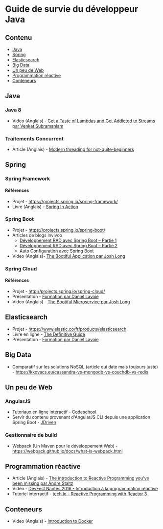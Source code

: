 # Guide de survie du développeur Java

## Contenu

* [Java](#java)
* [Spring](#spring)
* [Elasticsearch](#elasticsearch)
* [Big Data](#big-data)
* [Un peu de Web](#un-peu-de-web)
* [Programmation réactive](#programmation-réactive)
* [Conteneurs](#conteneurs)

## Java

### Java 8

* Video (Anglais) - [Get a Taste of Lambdas and Get Addicted to Streams par Venkat Subramaniam](https://www.youtube.com/watch?v=1OpAgZvYXLQ)

### Traitements Concurrent

* Article (Anglais) - [Modern threading for not-quite-beginners](http://www.javaworld.com/article/2078679/java-concurrency/java-concurrency-modern-threading-for-not-quite-beginners.html)

## Spring

### Spring Framework

#### Références

* Projet - https://projects.spring.io/spring-framework/
* Livre (Anglais) - [Spring In Action](https://www.manning.com/books/spring-in-action-fourth-edition)

### Spring Boot

* Projet - https://projects.spring.io/spring-boot/
* Articles de blogs Invivoo
  * [Développement RAD avec Spring Boot – Partie 1](http://blog.invivoo.com/developpement-rad-avec-spring-boot-partie-1/)
  * [Développement RAD avec Spring Boot – Partie 2](http://blog.invivoo.com/developpement-rad-avec-spring-boot-partie-2/)
  * [Auto Configuration avec Spring Boot](http://blog.invivoo.com/auto-configuration-avec-boot/)
* Video (Anglais)- [The Bootiful Application par Josh Long](https://www.youtube.com/watch?v=kGDcroKVECk)

### Spring Cloud

#### Références

* Projet - http://projects.spring.io/spring-cloud/
* Présentation - [Formation par Daniel Lavoie](https://daniellavoie.github.io/formation-spring-cloud)
* Video (Anglais) - [The Bootiful Microservice par Josh Long](https://www.youtube.com/watch?v=rqQOSG0DWPY&index=9&list=PLRsbF2sD7JVo_QfQOFD95VHv9jwz8tf5i)

## Elasticsearch

* Projet - https://www.elastic.co/fr/products/elasticsearch
* Livre en ligne - [The Definitive Guide](https://www.elastic.co/guide/en/elasticsearch/guide/current/index.html)
* Présentation - [Formation par Daniel Lavoie](https://github.com/daniellavoie/formation-elk/blob/master/plan-de-cours.pdf)

## Big Data

* Comparatif sur les solutions NoSQL (article qui date mais toujours juste) - https://kkovacs.eu/cassandra-vs-mongodb-vs-couchdb-vs-redis

## Un peu de Web

### AngularJS

* Tutoriaux en ligne intéractif - [Codeschool](https://www.codeschool.com/courses/shaping-up-with-angular-js)
* Servir du contenu provenant d'AngularJS CLI depuis une application Spring Boot - [JDriven](https://blog.jdriven.com/2016/12/angular2-spring-boot-getting-started/)

### Gestionnaire de build

* Webpack (Un Maven pour le développement Web) - https://webpack.github.io/docs/what-is-webpack.html

## Programmation réactive

* Article (Anglais) - [The introduction to Reactive Programming you've been missing par Andre Staltz](https://gist.github.com/staltz/868e7e9bc2a7b8c1f754)
* Video - [DevFest Nantes 2016 - Introduction à la programmation réactive](https://www.youtube.com/watch?v=4q78S36ehCs)
* Tutoriel interractif - [tech.io - Reactive Programming with Reactor 3](https://tech.io/playgrounds/929/reactive-programming-with-reactor-3/content/Intro)

## Conteneurs

* Video (Anglais) - [Introduction to Docker](https://www.youtube.com/watch?v=Q5POuMHxW-0)
